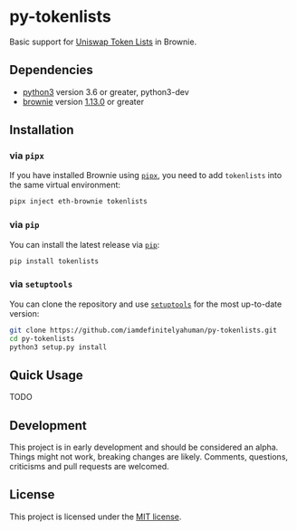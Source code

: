 # py-tokenlists

Basic support for [Uniswap Token Lists](https://github.com/Uniswap/token-lists) in Brownie.

## Dependencies

* [python3](https://www.python.org/downloads/release/python-368/) version 3.6 or greater, python3-dev
* [brownie](https://github.com/eth-brownie/brownie) version [1.13.0](https://github.com/eth-brownie/brownie/releases/tag/v1.13.0) or greater

## Installation

### via `pipx`

If you have installed Brownie using [`pipx`](https://github.com/pipxproject/pipx), you need to add `tokenlists` into the same virtual environment:

```bash
pipx inject eth-brownie tokenlists
```

### via `pip`

You can install the latest release via [`pip`](https://pypi.org/project/pip/):

```bash
pip install tokenlists
```

### via `setuptools`

You can clone the repository and use [`setuptools`](https://github.com/pypa/setuptools) for the most up-to-date version:

```bash
git clone https://github.com/iamdefinitelyahuman/py-tokenlists.git
cd py-tokenlists
python3 setup.py install
```

## Quick Usage

TODO

## Development

This project is in early development and should be considered an alpha. Things might not work, breaking changes are likely. Comments, questions, criticisms and pull requests are welcomed.

## License

This project is licensed under the [MIT license](LICENSE).
